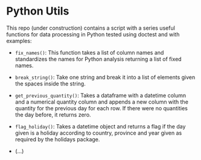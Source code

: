 # Python Utils

This repo (under construction) contains a script with a series useful functions for data processing in Python tested using doctest and with examples:

* `fix_names()`: This function takes a list of column names and standardizes the names for Python analysis returning a list of fixed names.

* `break_string()`: Take one string and break it into a list of elements given the spaces inside the string.

* `get_previous_quantity()`: Takes a dataframe with a datetime column and a numerical quantity column and appends a new column with the quantity for the previous day for each row. If there were no quantities the day before, it returns zero.

* `flag_holiday()`: Takes a datetime object and returns a flag if the day given is a holiday according to country, province and year given as required by the holidays package.

* (...)
